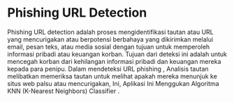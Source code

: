 # Phishing URL Detection 
  Phishing URL detection adalah proses mengidentifikasi tautan atau URL yang mencurigakan atau berpotensi berbahaya yang dikirimkan melalui email, pesan teks, atau media sosial dengan tujuan untuk memperoleh informasi pribadi atau keuangan korban. Tujuan dari deteksi ini adalah untuk mencegah korban dari kehilangan informasi pribadi dan keuangan mereka kepada para penipu.
Dalam mendeteksi URL phishing , Analisis tautan melibatkan memeriksa tautan untuk melihat apakah mereka menunjuk ke situs web palsu atau mencurigakan, Ini, Aplikasi Ini Menggukan Algoritma KNN (K-Nearest Neighbors) Classifier . 
